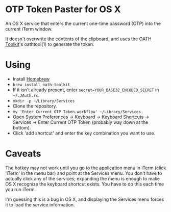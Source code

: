 OTP Token Paster for OS X
=========================

An OS X service that enters the current one-time password (OTP) into the
current iTerm window.

It doesn't overwrite the contents of the clipboard, and uses the [OATH
Toolkit](http://www.nongnu.org/oath-toolkit/)'s oathtool(1) to generate the
token.


Using
=====

- Install [Homebrew](http://mxcl.github.com/homebrew/)
- ```brew install oath-toolkit```
- If it isn't already present, enter ```secret=YOUR_BASE32_ENCODED_SECRET```
  in ```~/.JAuth.rc```.
- ```mkdir -p ~/Library/Services```
- Clone the repository.
- ```mv 'Enter Current OTP Token.workflow' ~/Library/Services```
- Open System Preferences -> Keyboard -> Keyboard Shortcuts -> Services ->
  Enter Current OTP Token (probably way down at the bottom).
- Click 'add shortcut' and enter the key combination you want to use.


Caveats
=======

The hotkey may not work until you go to the application menu in iTerm (click
'iTerm' in the menu bar) and point at the Services menu. You don't have to
actually click any of the services; expanding the menu is enough to make OS
X recognize the keyboard shortcut exists. You have to do this each time you
run iTerm.

I'm guessing this is a bug in OS X, and displaying the Services menu forces
it to load the service information.
